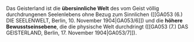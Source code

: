 
Das Geisterland ist die **übersinnliche Welt** des vom Geist völlig durchdrungenen Seelenlebens ohne Bezug zum Sinnlichen ([[GA053 (6.) DIE SEELENWELT, Berlin, 10. November 1904|GA053/6]]) und die **höhere Bewusstseinsebene**, die die physische Welt durchdringt ([[GA053 (7.) DAS GEISTERLAND, Berlin, 17. November 1904|GA053/7]]).
